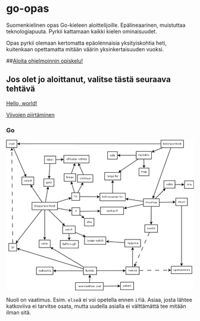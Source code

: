 # go-opas
Suomenkielinen opas Go-kieleen aloittelijoille. Epälineaarinen, muistuttaa teknologiapuuta. Pyrkii kattamaan kaikki kielen ominaisuudet.

Opas pyrkii olemaan kertomatta epäolennaisia yksityiskohtia heti, kuitenkaan opettamatta mitään väärin yksinkertaisuuden vuoksi.

##[Aloita ohjelmoinnin opiskelu!](ohjeet/alku.md)

## Jos olet jo aloittanut, valitse tästä seuraava tehtävä

[Hello, world!](tehtävät/helloworld.md)

[Viivojen piirtäminen](tehtävät/viivat.md)

### Go
![kaikki Go:n perusominaisuudet](index.png)

Nuoli on vaatimus. Esim. `else`ä ei voi opetella ennen `if`iä. Asiaa, josta lähtee katkoviiva ei tarvitse osata, mutta uudella asialla ei välttämättä tee mitään ilman sitä.
